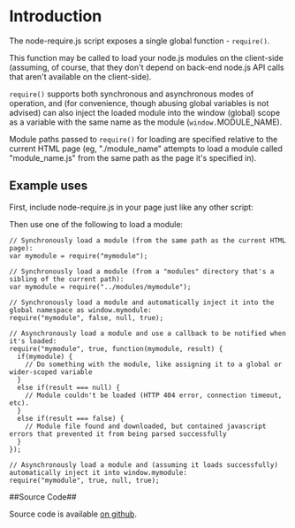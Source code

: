 # Introduction #

The node-require.js script exposes a single global function - `require()`.

This function may be called to load your node.js modules on the client-side (assuming, of course, that they don't depend on back-end node.js API calls that aren't available on the client-side).

`require()` supports both synchronous and asynchronous modes of operation, and (for convenience, though abusing global variables is not advised) can also inject the loaded module into the window (global) scope as a variable with the same name as the module (`window.`MODULE_NAME).</p>

Module paths passed to `require()` for loading are specified relative to the current HTML page (eg, "./module_name" attempts to load a module called "module_name.js" from the same path as the page it's specified in).

## Example uses ##

First, include node-require.js in your page just like any other script:

<script type='text/javascript' src='http://blahblahblah/node-require.js'></script>

Then use one of the following to load a module:

    // Synchronously load a module (from the same path as the current HTML page):
    var mymodule = require("mymodule");

    // Synchronously load a module (from a "modules" directory that's a sibling of the current path):
    var mymodule = require("../modules/mymodule");

    // Synchronously load a module and automatically inject it into the global namespace as window.mymodule:
    require("mymodule", false, null, true);

    // Asynchronously load a module and use a callback to be notified when it's loaded:
    require("mymodule", true, function(mymodule, result) {
      if(mymodule) {
        // Do something with the module, like assigning it to a global or wider-scoped variable
      }
      else if(result === null) {
        // Module couldn't be loaded (HTTP 404 error, connection timeout, etc).
      }
      else if(result === false) {
        // Module file found and downloaded, but contained javascript errors that prevented it from being parsed successfully
      }
    });

    // Asynchronously load a module and (assuming it loads successfully) automatically inject it into window.mymodule:
    require("mymodule", true, null, true);

##Source Code##

Source code is available [on github](https://github.com/shaper-pmp/node-require.js).
